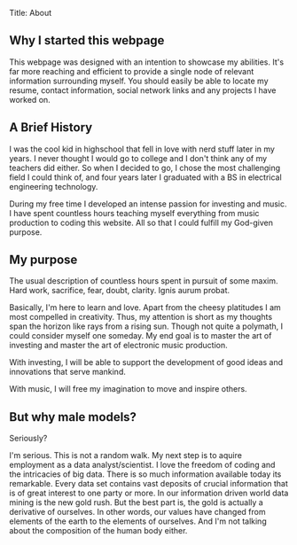 Title: About
## Why I started this webpage
This webpage was designed with an intention to showcase my abilities.
It's far more reaching and efficient to provide a single node of relevant information surrounding myself. You should easily be able to locate my resume, contact information, social network links and any projects I have worked on.
 <!-- add links inside paragraph -->
## A Brief History
I was the cool kid in highschool that fell in love with nerd stuff later in my years. I never thought I would go to college and I don't think any of my teachers did either. So when I decided to go, I chose the most challenging field I could think of, and four years later I graduated with a BS in electrical engineering technology.  

During my free time I developed an intense passion for investing and music. I have spent countless hours teaching myself everything from music production to coding this website. All so that I could fulfill my God-given purpose.

## My purpose
The usual description of countless hours spent in pursuit of some maxim. Hard work, sacrifice, fear, doubt, clarity. Ignis aurum probat.

Basically, I'm here to learn and love. Apart from the cheesy platitudes I am most compelled in creativity. Thus, my attention is short as my thoughts span the horizon like rays from a rising sun. Though not quite a polymath, I could consider myself one someday. My end goal is to master the art of investing and master the art of electronic music production.

With investing, I will be able to support the development of good ideas and innovations that serve mankind.  

With music, I will free my imagination to move and inspire others.

## But why male models?
Seriously?

I'm serious. This is not a random walk. My next step is to aquire employment as a data analyst/scientist. I love the freedom of coding  and the intricacies of big data. There is so much information available today its remarkable. Every data set contains vast deposits of crucial information that is of great interest to one party or more. In our information driven world data mining is the new gold rush. But the best part is, the gold is actually a derivative of ourselves. In other words, our values have changed from elements of the earth to the elements of ourselves. And I'm not talking about the composition of the human body either.


<!-- ![DataAnalyst]({attach}/DataAnalyst.pdf) -->
<!-- ![Alt Text]({filename}/pdfs/DataAnalyst.pdf) -->
<!-- ![Me]({filename}/images/me400x400.png) -->
